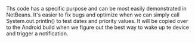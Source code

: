 Ths code has a specific purpose and can be most easily demonstrated in NetBeans. It's easier to fix bugs and optimize when we can simply call System.out.println() to test dates and priority values. It will be copied over to the Android build when we figure out the best way to wake up te device and trigger a notification. 
